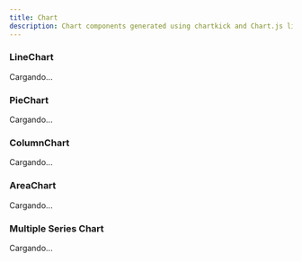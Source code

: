 ```yaml
---
title: Chart
description: Chart components generated using chartkick and Chart.js libraries
---
```


### LineChart

<div id="line-chart" class="chart" data-controller="chart"
  data-chart-data='{"2018-05-13":2,"2018-05-14":5,"2018-05-15":3,"2018-05-16":8,"2018-05-17":6,"2018-05-18":6}'
  data-chart-type="LineChart">
  Cargando...
</div>

### PieChart

<div id="pie-chart" class="chart" data-controller="chart"
  data-chart-data='[["Blueberry",44],["Strawberry",23],["Banana",22],["Apple",21],["Grape",13]]'
  data-chart-type="PieChart">
  Cargando...
</div>

### ColumnChart

<div id="column-chart" class="chart" data-controller="chart"
  data-chart-data='[["Sun",32],["Mon",46],["Tue",28],["Wed",21],["Thu",20],["Fri",13],["Sat",27]]'
  data-chart-type="ColumnChart">
  Cargando...
</div>

### AreaChart

<div id="area-chart" class="chart" data-controller="chart"
  data-chart-data='{"2013-07-27 07:00:00 UTC":2,"2013-07-27 07:01:00 UTC":5,"2013-07-27 07:02:00 UTC":3,"2013-07-27 07:03:00 UTC":3,"2013-07-27 07:04:00 UTC":2,"2013-07-27 07:05:00 UTC":5,"2013-07-27 07:06:00 UTC":1}'
  data-chart-type="AreaChart">
  Cargando...
</div>

### Multiple Series Chart

<div id="multi-line-chart" class="chart" data-controller="chart"
  data-chart-data='[{"name":"Workout","data":{"2013-02-10":3,"2013-02-17":3,"2013-02-24":3,"2013-03-03":1,"2013-03-10":4,"2013-03-17":3,"2013-03-24":2,"2013-03-31":3}},{"name":"Go to concert","data":{"2013-02-10":0,"2013-02-17":0,"2013-02-24":0,"2013-03-03":0,"2013-03-10":2,"2013-03-17":1,"2013-03-24":0,"2013-03-31":0}},{"name":"Wash face","data":{"2013-02-10":0,"2013-02-17":1,"2013-02-24":0,"2013-03-03":0,"2013-03-10":0,"2013-03-17":1,"2013-03-24":0,"2013-03-31":1}},{"name":"Call parents","data":{"2013-02-10":5,"2013-02-17":3,"2013-02-24":2,"2013-03-03":0,"2013-03-10":0,"2013-03-17":1,"2013-03-24":1,"2013-03-31":0}},{"name":"Eat breakfast","data":{"2013-02-10":3,"2013-02-17":2,"2013-02-24":1,"2013-03-03":0,"2013-03-10":2,"2013-03-17":2,"2013-03-24":3,"2013-03-31":0}}]'
  data-chart-type="LineChart">
  Cargando...
</div>
